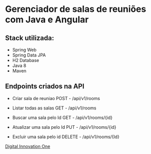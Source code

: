 # Gerenciador de salas de reuniões com Java e Angular

## Stack utilizada:


* Spring Web
* Spring Data JPA
* H2 Database
* Java 8
* Maven

## Endpoints criados na API

* Criar sala de reuniao
  POST - /api/v1/rooms

* Listar todas as salas
  GET - /api/v1/rooms

* Buscar uma sala pelo Id
  GET - /api/v1/rooms/{id}

* Atualizar uma sala pelo Id
  PUT - /api/v1/rooms/{id}

* Excluir uma sala pelo id
  DELETE - /api/v1/rooms/{Id}


[Digital Innovation One](https://www.dio.me/sign-in)